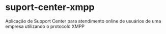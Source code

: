 # suport-center-xmpp
Aplicação de Support Center para atendimento online de usuários de uma empresa utilizando o protocolo XMPP
